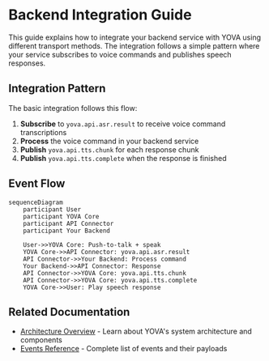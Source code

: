 # Backend Integration Guide

This guide explains how to integrate your backend service with YOVA using different transport methods. The integration follows a simple pattern where your service subscribes to voice commands and publishes speech responses.

## Integration Pattern

The basic integration follows this flow:

1. **Subscribe** to `yova.api.asr.result` to receive voice command transcriptions
2. **Process** the voice command in your backend service
3. **Publish** `yova.api.tts.chunk` for each response chunk
4. **Publish** `yova.api.tts.complete` when the response is finished

## Event Flow

```mermaid
sequenceDiagram
    participant User
    participant YOVA Core
    participant API Connector
    participant Your Backend
    
    User->>YOVA Core: Push-to-talk + speak
    YOVA Core->>API Connector: yova.api.asr.result
    API Connector->>Your Backend: Process command
    Your Backend->>API Connector: Response
    API Connector->>YOVA Core: yova.api.tts.chunk
    API Connector->>YOVA Core: yova.api.tts.complete
    YOVA Core->>User: Play speech response
```

## Related Documentation

- [Architecture Overview](architecture.md) - Learn about YOVA's system architecture and components
- [Events Reference](events.md) - Complete list of events and their payloads